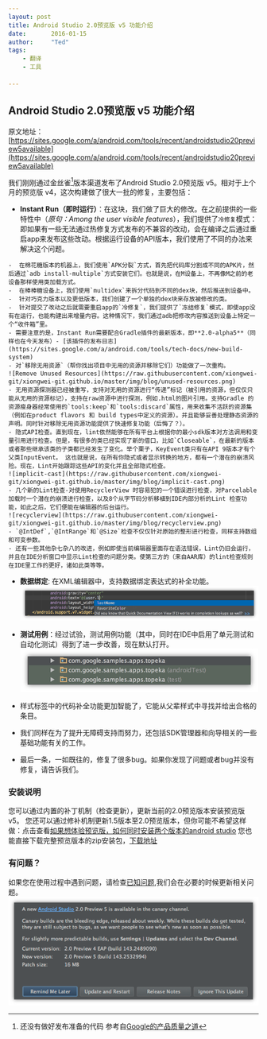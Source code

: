 ```yaml
---
layout: post
title: Android Studio 2.0预览版 v5 功能介绍
date:       2016-01-15
author:     "Ted"
tags:
    - 翻译
    - 工具

---
```


## Android Studio 2.0预览版 v5 功能介绍
原文地址：[https://sites.google.com/a/android.com/tools/recent/androidstudio20preview5available](https://sites.google.com/a/android.com/tools/recent/androidstudio20preview5available)

 我们刚刚通过金丝雀[^canary]版本渠道发布了Android Studio 2.0预览版 v5。相对于上个月的预览版 v4，这次构建做了很大一批的修复，主要包括：
   * **Instant Run（即时运行）**：在这块，我们做了巨大的修改。在之前提供的一些特性中（*原句：Among the user visible features*），我们提供了`冷修复`模式：即如果有一些无法通过热修复方式发布的不兼容的改动，会在编译之后通过重启app来发布这些改动。根据运行设备的API版本，我们使用了不同的办法来解决这个问题。
   
	-  在棉花糖版本的机器上，我们使用`APK分裂`方式，首先把代码库分割成不同的APK片，然后通过`adb install-multiple`方式安装它们。也就是说，在M设备上，不再像M之前的老设备那样使用类加载方式。
	-  在棒棒糖设备上，我们使用`multidex`来拆分代码到不同的dex块，然后推送到设备中。
	-  针对巧克力版本以及更低版本，我们创建了一个单独的dex块来存放被修改的类。
	-  针对提交了改动之后就需要重启app的`冷修复`，我们提供了`冻结修复`模式，即使app没有在运行，也能构建出来增量内容。这种情况下，我们通过adb把修改内容推送到设备上特定一个“收件箱”里。
	- 需要注意的是，Instant Run需要配合Gradle插件的最新版本，即**2.0-alpha5**（同样也在今天发布）- [该插件的发布日志](https://sites.google.com/a/android.com/tools/tech-docs/new-build-system)
	- 对`移除无用资源`（帮你找出项目中无用的资源并移除它们）功能做了一次重构。
	![Remove Unused Resources](https://raw.githubusercontent.com/xiongwei-git/xiongwei-git.github.io/master/img/blog/unused-resources.png)
	- 无用资源探测器已经被重写，支持对无用的资源进行“传递”标记（被引用的资源，但仅仅只能从无用的资源标记），支持在raw资源中进行探测，例如.html的图片引用。支持Gradle 的资源瘦身器经常使用的`tools:keep`和`tools:discard`属性，用来收集不活跃的资源集（例如在product flavors 和 build types中定义的资源）。并且能够妥善处理静态资源的声明。同时针对移除无用资源功能提供了快速修复功能（后悔了？）。
	- 隐式API检查。直到现在，lint依然能够在所有平台上根据你的最小sdk版本对方法调用和变量引用进行检查。但是，有很多的类已经实现了新的借口，比如`Closeable`，在最新的版本或者那些继承该类的子类都已经发生了变化。举个栗子，KeyEvent类只有在API 9版本才有个父类InputEvent。 这也就是说，在所有你隐式或者显示转换的地方，都有一个潜在的崩溃风险。现在，Lint开始跟踪这些API的变化并且全部隐式检查。
	![implicit-cast](https://raw.githubusercontent.com/xiongwei-git/xiongwei-git.github.io/master/img/blog/implicit-cast.png)
	- 几个新的Lint检查-对使用RecyclerView 时容易犯的一个错误进行检查，对Parcelable 加载时一个潜在的崩溃进行检查，以及8个从字节码分析移植到IDE内部分析的Lint 检查功能，如此之后，它们便能在编辑器的后台运行。
	![recyclerview](https://raw.githubusercontent.com/xiongwei-git/xiongwei-git.github.io/master/img/blog/recyclerview.png)
	- `@IntDef`,`@IntRange`和`@Size`检查不仅仅针对原始的整形进行检查，同样支持数组和可变参数。
	- 还有一些其他杂七杂八的改进，例如即使当前编辑器里面存在语法错误，Lint仍旧会运行，并且在IDE分析窗口中显示Lint检查的问题分类。使第三方的（来自AAR库）的lint检查规则在IDE里工作的更好，诸如此类等等。
   * **数据绑定**: 在XML编辑器中，支持数据绑定表达式的补全功能。
   ![dbcompletion](https://raw.githubusercontent.com/xiongwei-git/xiongwei-git.github.io/master/img/blog/dbcompletion.png)
   
   * **测试用例**：经过试验，测试用例功能（其中，同时在IDE中启用了单元测试和自动化测试）得到了进一步改善，现在默认打开。  
	![artifacts](https://raw.githubusercontent.com/xiongwei-git/xiongwei-git.github.io/master/img/blog/artifacts.png)
	
   * 样式标签中的代码补全功能更加智能了，它能从父辈样式中寻找并给出合格的条目。
   * 我们同样在为了提升无障碍支持而努力，还包括SDK管理器和向导相关的一些基础功能有关的工作。
   * 最后一条，一如既往的，修复了很多bug。如果你发现了问题或者bug并没有修复，请告诉我们。

### 安装说明
您可以通过内置的补丁机制（检查更新），更新当前的2.0预览版本安装预览版 v5。
您还可以通过修补机制更新1.5版本至2.0预览版本，但你可能不希望这样做：点击查看[如果想体验预览版，如何同时安装两个版本的android studio](https://sites.google.com/a/android.com/tools/tips/using-multiple-android-studio-versions)
您也能直接下载完整预览版本的zip安装包，[下载地址](https://sites.google.com/a/android.com/tools/download/studio/builds/2-0-preview-5)

### 有问题？
如果您在使用过程中遇到问题，请检查[已知问题](http://tools.android.com/knownissues),我们会在必要的时候更新相关问题。
![20p5](https://raw.githubusercontent.com/xiongwei-git/xiongwei-git.github.io/master/img/blog/20p5.png)



[^canary ]: 还没有做好发布准备的代码  参考自[Google的产品质量之道](http://www.infoq.com/cn/news/2011/03/Ensuring-Product-Quality-Google/)
